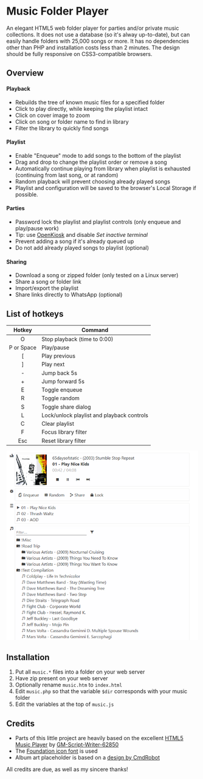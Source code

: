 # Music Folder Player
An elegant HTML5 web folder player for parties and/or private music collections. It does not use a database (so it's alway up-to-date), but can easily handle folders with 25,000 songs or more. It has no dependencies other than PHP and installation costs less than 2 minutes. The design should be fully responsive on CSS3-compatible browsers.

## Overview
#### Playback
- Rebuilds the tree of known music files for a specified folder
- Click to play directly, while keeping the playlist intact
- Click on cover image to zoom
- Click on song or folder name to find in library
- Filter the library to quickly find songs
#### Playlist
- Enable "Enqueue" mode to add songs to the bottom of the playlist
- Drag and drop to change the playlist order or remove a song
- Automatically continue playing from library when playlist is exhausted (continuing from last song, or at random)
- Random playback will prevent choosing already played songs
- Playlist and configuration will be saved to the browser's Local Storage if possible.
#### Parties
- Password lock the playlist and playlist controls (only enqueue and play/pause work)
- Tip: use [OpenKiosk](openkiosk.mozdevgroup.com) and disable _Set inactive terminal_
- Prevent adding a song if it's already queued up
- Do not add already played songs to playlist (optional)
#### Sharing
- Download a song or zipped folder (only tested on a Linux server)
- Share a song or folder link
- Import/export the playlist
- Share links directly to WhatsApp (optional)


## List of hotkeys
Hotkey | Command
:---: |---
O | Stop playback (time to 0:00)
P or Space | Play/pause
\[ | Play previous
\] | Play next
\- | Jump back 5s
\+ | Jump forward 5s
E | Toggle enqueue
R | Toggle random
S | Toggle share dialog
L | Lock/unlock playlist and playback controls
C | Clear playlist
F | Focus library filter
Esc | Reset library filter

![Screenshot](SCREENSHOT.png)

## Installation
1. Put all `music.*` files into a folder on your web server
2. Have zip present on your web server
3. Optionally rename `music.htm` to `index.html`
4. Edit `music.php` so that the variable `$dir` corresponds with your music folder
5. Edit the variables at the top of `music.js`

## Credits
- Parts of this little project are heavily based on the excellent [HTML5 Music Player](https://github.com/GM-Script-Writer-62850/HTML5-Music-Player) by [GM-Script-Writer-62850](https://github.com/GM-Script-Writer-62850)
- The [Foundation icon font](https://zurb.com/playground/foundation-icon-fonts-3) is used
- Album art placeholder is based on a [design by CmdRobot](http://fav.me/d7kpm65)

All credits are due, as well as my sincere thanks!